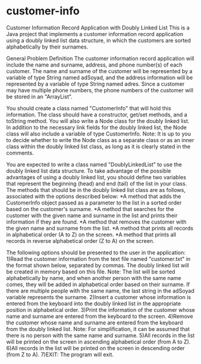 # customer-info
Customer Information Record Application with Doubly Linked List
This is a Java project that implements a customer information record application using a doubly linked list data structure,
in which the customers are sorted alphabetically by their surnames.

General Problem Definition
  The customer information record application will include the name and surname, address, and phone number(s) of each customer.
  The name and surname of the customer will be represented by a variable of type String named adSoyad, and the address information will be represented by a variable of type String named adres.
  Since a customer may have multiple phone numbers, the phone numbers of the customer will be stored in an "ArrayList".

You should create a class named "CustomerInfo" that will hold this information. The class should have a constructor, get/set methods, and a toString method.
You will also write a Node class for the doubly linked list.
In addition to the necessary link fields for the doubly linked list, the Node class will also include a variable of type CustomerInfo.
Note: It is up to you to decide whether to write the Node class as a separate class or as an inner class within the doubly linked list class,
as long as it is clearly stated in the comments.

You are expected to write a class named "DoublyLinkedList" to use the doubly linked list data structure.
To take advantage of the possible advantages of using a doubly linked list, you should define two variables that represent the beginning (head) and end (tail) of the list in your class.
The methods that should be in the doubly linked list class are as follows, associated with the options described below:
  *A method that adds the CustomerInfo object passed as a parameter to the list in a sorted order based on the customer's surname.
  *A method that searches for the customer with the given name and surname in the list and prints their information if they are found.
  *A method that removes the customer with the given name and surname from the list.
  *A method that prints all records in alphabetical order (A to Z) on the screen.
  *A method that prints all records in reverse alphabetical order (Z to A) on the screen.

The following options should be presented to the user in the application:
  1)Read the customer information from the text file named "customer.txt" in the format shown below, separated by commas.
The doubly linked list will be created in memory based on this file.
  Note: The list will be sorted alphabetically by name, and when another person with the same name comes, they will be added in alphabetical order based on their surname.
If there are multiple people with the same name, the last string in the adSoyad variable represents the surname.
  2)Insert a customer whose information is entered from the keyboard into the doubly linked list in the appropriate position in alphabetical order.
  3)Print the information of the customer whose name and surname are entered from the keyboard to the screen.
  4)Remove the customer whose name and surname are entered from the keyboard from the doubly linked list.
  Note: For simplification, it can be assumed that there is no person with the same name and surname.
  5)All records in the list will be printed on the screen in ascending alphabetical order (from A to Z).
  6)All records in the list will be printed on the screen in descending order (from Z to A).
  7)EXIT: The program will exit.
